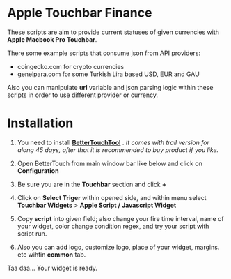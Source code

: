 # Apple Touchbar Finance

These scripts are aim to provide current statuses of given currencies with **Apple Macbook Pro Touchbar**.

There some example scripts that consume json from API providers:
- coingecko.com for crypto currencies
- genelpara.com for some Turkish Lira based USD, EUR and GAU

Also you can manipulate **url** variable and json parsing logic within these scripts in order to use different provider or currency.

# Installation
1) You need to install **[BetterTouchTool](https://folivora.ai/)** . *It comes with trail version for along 45 days, after that it is recommended to buy product if you like.*  

2) Open BetterTouch from main window bar like below and click on **Configuration**

3) Be sure you are in the **Touchbar** section and click **+** 

4) Click on **Select Triger** within opened side, and within menu select **Touchbar Widgets** >  **Apple Script / Javascript Widget**

5) Copy **script** into given field; also change your fire time interval, name of your widget, color change condition regex, and try your script with script run.

6) Also you can add logo, customize logo, place of your widget, margins. etc wihtin **common** tab.


Taa daa... Your widget is ready. 
